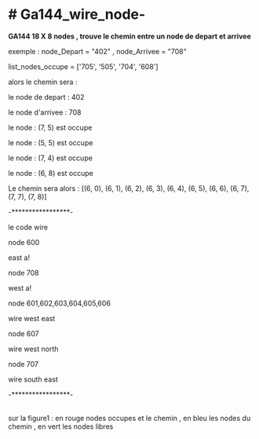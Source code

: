 <h1># Ga144_wire_node-</h1>
<p><strong>GA144  18  X  8  nodes , trouve le chemin entre un node de depart et arrivee </strong></p>
<p> exemple :   node_Depart = "402" ,  node_Arrivee = "708" </p>
<p> list_nodes_occupe = ['705', '505', '704', '608'] </p>
<p> alors le chemin sera :  </p>
<p> le node de depart :  402  </p>
<p> le node d'arrivee :  708  </p>
<p> le node : (7, 5) est occupe  </p>
<p> le node : (5, 5) est occupe  </p>
<p> le node : (7, 4) est occupe  </p>
<p> le node : (6, 8) est occupe  </p>
<p> Le chemin sera alors :  [(6, 0), (6, 1), (6, 2), (6, 3), (6, 4), (6, 5), (6, 6), (6, 7), (7, 7), (7, 8)]  </p>
<p> -*****************- </p>
<p> le code wire  </p>
<p> node 600 </p>
<p> east a! </p>
<p> node 708 </p>
<p> west a! </p>
<p> node 601,602,603,604,605,606 </p>
<p> wire west east </p>
<p> node 607 </p>
<p> wire west north </p>
<p> node 707 </p>
<p> wire south east </p>
<p> -*****************- </p>

<br> sur la figure1 : en rouge nodes occupes et le chemin , en bleu les nodes du chemin , en vert les nodes libres</br>
